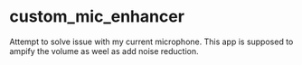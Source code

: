 # custom_mic_enhancer
Attempt to solve issue with my current microphone. This app is supposed to ampify the volume as weel as add noise reduction.
